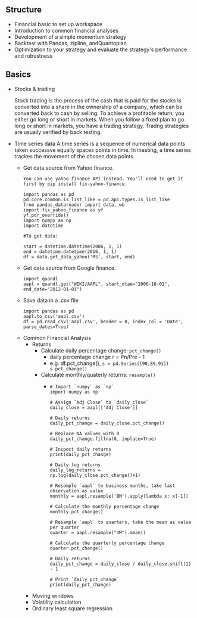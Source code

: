 ## Structure
* Financial basic to set up workspace
* Introduction to common financial analyses
* Development of a simple momentum strategy
* Backtest with Pandas, zipline, andQuantopian
* Optimization to your strategy and evaluate the strategy's performance and robustness 

## Basics
* Stocks & trading 
  
  Stock trading is the process of the cash that is paid for the stocks is converted into a share in the ownership of a company, which can be converted back to cash by selling. To achieve a profitable return, you either go long or short in markets. When you follow a fixed plan to go long or short in markets, you have a trading strategy. Tradng strategies are usually verified by back testing.
  
* Time series data
  A time series is a sequence of numerical data points taken successve equally spaces points in time. In inesting, a time series trackes the movement of the chosen data points. 
  * Get data source from Yahoo finance.
    ```
    You can use yahoo finance API instead. You'll need to get it first by pip install fix-yahoo-finance.
    
    import pandas as pd
    pd.core.common.is_list_like = pd.api.types.is_list_like
    from pandas_datareader import data, wb
    import fix_yahoo_finance as yf
    yf.pdr_override()
    import numpy as np
    import datetime

    #To get data:

    start = datetime.datetime(2006, 1, 1)
    end = datetime.datetime(2016, 1, 1)
    df = data.get_data_yahoo('MS', start, end)
    ```
  * Get data source from Google finance.
    ```
    import quandl
    aapl = quandl.get("WIKI/AAPL", start_dtae="2006-10-01", end_date="2012-01-01")
    ```
  * Save data in a .csv file
    ```
    import pandas as pd
    aapl.to_csv('aapl.csv')
    df = pd.read_csv('aapl.csv', header = 0, index_col = 'Date', parse_dates=True)
    ```
  * Common Financial Analysis
    * Returns
      * Calculate daily percentage change: `pct_change()`
        * daily percentage change r = Pn/Pre - 1
        * e.g. df.pct_change(), `s = pd.Series([90,89,91]) s.pct_change()`
      * Calculate monthly/quaterly returns: `resample()`
        * ```
          # Import `numpy` as `np`
          import numpy as np

          # Assign `Adj Close` to `daily_close`
          daily_close = aapl[['Adj Close']]

          # Daily returns
          daily_pct_change = daily_close.pct_change()

          # Replace NA values with 0
          daily_pct_change.fillna(0, inplace=True)

          # Inspect daily returns
          print(daily_pct_change)

          # Daily log returns
          daily_log_returns = np.log(daily_close.pct_change()+1)
           
          # Resample `aapl` to business months, take last observation as value 
          monthly = aapl.resample('BM').apply(lambda x: x[-1])

          # Calculate the monthly percentage change
          monthly.pct_change()

          # Resample `aapl` to quarters, take the mean as value per quarter
          quarter = aapl.resample("4M").mean()

          # Calculate the quarterly percentage change
          quarter.pct_change()
          
          # Daily returns
          daily_pct_change = daily_close / daily_close.shift(1) - 1

          # Print `daily_pct_change`
          print(daily_pct_change)
          ```
    * Moving windows 
    * Volatility calculation
    * Ordinary least square regression
    
